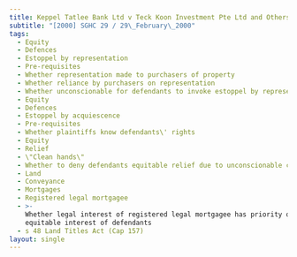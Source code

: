 ```yaml
---
title: Keppel Tatlee Bank Ltd v Teck Koon Investment Pte Ltd and Others
subtitle: "[2000] SGHC 29 / 29\_February\_2000"
tags:
  - Equity
  - Defences
  - Estoppel by representation
  - Pre-requisites
  - Whether representation made to purchasers of property
  - Whether reliance by purchasers on representation
  - Whether unconscionable for defendants to invoke estoppel by representation
  - Equity
  - Defences
  - Estoppel by acquiescence
  - Pre-requisites
  - Whether plaintiffs know defendants\' rights
  - Equity
  - Relief
  - \"Clean hands\"
  - Whether to deny defendants equitable relief due to unconscionable conduct
  - Land
  - Conveyance
  - Mortgages
  - Registered legal mortgagee
  - >-
    Whether legal interest of registered legal mortgagee has priority over any
    equitable interest of defendants
  - s 48 Land Titles Act (Cap 157)
layout: single
---
```


